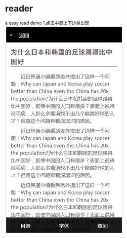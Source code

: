 # reader
a easy read demo
1.点击中部上下边栏出现
![阅读器](https://github.com/YuanShimin5331/reader/blob/master/捕获1.PNG)
